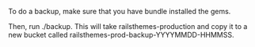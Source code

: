 To do a backup, make sure that you have bundle installed the gems.

Then, run ./backup. This will take railsthemes-production and copy it to a new bucket called railsthemes-prod-backup-YYYYMMDD-HHMMSS.

